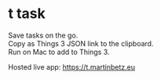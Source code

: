 # t task

Save tasks on the go.  
Copy as Things 3 JSON link to the clipboard.  
Run on Mac to add to Things 3.  

Hosted live app: https://t.martinbetz.eu